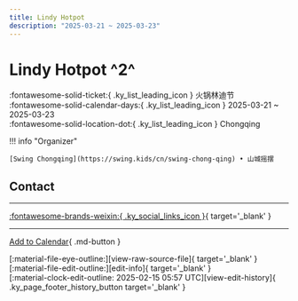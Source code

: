 ```yaml
---
title: Lindy Hotpot
description: "2025-03-21 ~ 2025-03-23"
---
```


# Lindy Hotpot ^2^

:fontawesome-solid-ticket:{ .ky_list_leading_icon } 火锅林迪节  
:fontawesome-solid-calendar-days:{ .ky_list_leading_icon } 2025-03-21 ~ 2025-03-23  
:fontawesome-solid-location-dot:{ .ky_list_leading_icon } Chongqing  

!!! info "Organizer"

    [Swing Chongqing](https://swing.kids/cn/swing-chong-qing) • 山城摇摆  

## Contact


---

 [:fontawesome-brands-weixin:{ .ky_social_links_icon }](https://mp.weixin.qq.com/s/2TXRLe3fuNhNiSjv6rdhNQ){ target='_blank' }

---

[Add to Calendar](https://swing.news/ics/en/2025/cn/lindy-hotpot-2025.ics){ .md-button }

<div class="ky_page_footer" markdown>
<div class="ky_page_footer_trailing" markdown="span">
[:material-file-eye-outline:][view-raw-source-file]{ target='_blank' }
[:material-file-edit-outline:][edit-info]{ target='_blank' }
</div>
<div class="ky_page_footer_leading" markdown="span">
[:material-clock-edit-outline: 2025-02-15 05:57 UTC][view-edit-history]{ .ky_page_footer_history_button target='_blank' }
</div>
</div>

[view-raw-source-file]: https://github.com/swingdance/events/blob/main/2025/cn/lindy-hotpot-2025.json "View Raw Source File"
[edit-info]: https://github.com/swingdance/events/issues/new?assignees=&labels=update+event&projects=&template=03-update_entity.yml&title=%5B2025%2Fcn%5D%20Lindy%20Hotpot&region=cn&year=2025&id=lindy-hotpot-2025&name=Lindy%20Hotpot&org_id=swing-chong-qing "Edit Info"

[view-edit-history]: https://github.com/swingdance/events/commits/main/2025/cn/lindy-hotpot-2025.json "View Edit History"
